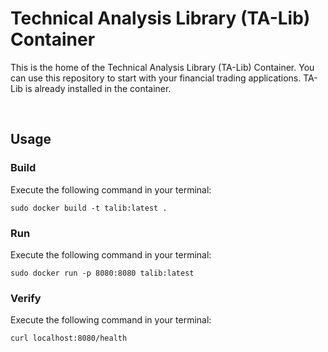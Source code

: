 # Technical Analysis Library (TA-Lib) Container

This is the home of the Technical Analysis Library (TA-Lib) Container. You can use this repository to start with your financial trading applications. TA-Lib is already installed in the container.

<br>

## Usage

### Build

Execute the following command in your terminal:

```
sudo docker build -t talib:latest .
```

### Run

Execute the following command in your terminal:

```
sudo docker run -p 8080:8080 talib:latest
```


### Verify

Execute the following command in your terminal:

```
curl localhost:8080/health
```
